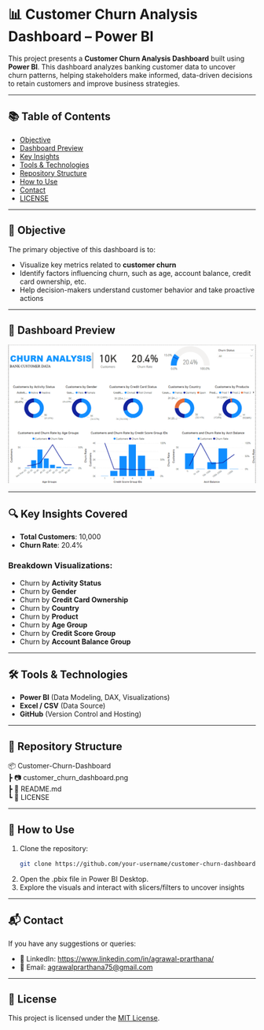 # 📊 Customer Churn Analysis Dashboard – Power BI

This project presents a **Customer Churn Analysis Dashboard** built using **Power BI**. This dashboard analyzes banking customer data to uncover churn patterns, helping stakeholders make informed, data-driven decisions to retain customers and improve business strategies.

---

## 📚 Table of Contents
- [Objective](#-objective)
- [Dashboard Preview](#-dashboard-preview)
- [Key Insights](#-key-insights-covered)
- [Tools & Technologies](#-tools--technologies)
- [Repository Structure](#-repository-structure)
- [How to Use](#-how-to-use)
- [Contact](#-contact)
- [LICENSE](#-license)
---

## 🧠 Objective

The primary objective of this dashboard is to:

- Visualize key metrics related to **customer churn**
- Identify factors influencing churn, such as age, account balance, credit card ownership, etc.
- Help decision-makers understand customer behavior and take proactive actions

---

## 📸 Dashboard Preview

<img src="SNAPSHOT_VISUALISATION.png" alt="SNAPSHOT_VISUALISATION" width="600"/>

---

## 🔍 Key Insights Covered

- **Total Customers**: 10,000  
- **Churn Rate**: 20.4%

### Breakdown Visualizations:
- Churn by **Activity Status**
- Churn by **Gender**
- Churn by **Credit Card Ownership**
- Churn by **Country**
- Churn by **Product**
- Churn by **Age Group**
- Churn by **Credit Score Group**
- Churn by **Account Balance Group**

---

## 🛠 Tools & Technologies

- **Power BI** (Data Modeling, DAX, Visualizations)
- **Excel / CSV** (Data Source)
- **GitHub** (Version Control and Hosting)

---

## 📁 Repository Structure

📦 Customer-Churn-Dashboard  
┣ 📷 customer_churn_dashboard.png  
┣ 📄 README.md  
┗ 📄 LICENSE  

---

## 🚀 How to Use

1. Clone the repository:
   ```bash
   git clone https://github.com/your-username/customer-churn-dashboard.git

2. Open the .pbix file in Power BI Desktop.
3. Explore the visuals and interact with slicers/filters to uncover insights

---

## 📬 Contact

If you have any suggestions or queries:

- 💼 LinkedIn: https://www.linkedin.com/in/agrawal-prarthana/
- 📧 Email: agrawalprarthana75@gmail.com

---

## 📄 License

This project is licensed under the [MIT License](LICENSE).
